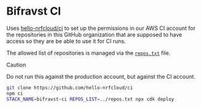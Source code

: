 # Bifravst CI

Uses [hello-nrfcloud/ci](https://github.com/hello-nrfcloud/ci) to set up the permissions in our AWS CI account for the repositories in this
GitHub organization that are supposed to have access so they are be able to use
it for CI runs.

The allowed list of repositories is managed via the [`repos.txt`](./repos.txt)
file.

> [!CAUTION]  
> Do not run this against the production account, but against the CI account.

```bash
git clone https://github.com/hello-nrfcloud/ci
npm ci
STACK_NAME=bifravst-ci REPOS_LIST=../repos.txt npx cdk deploy
```
